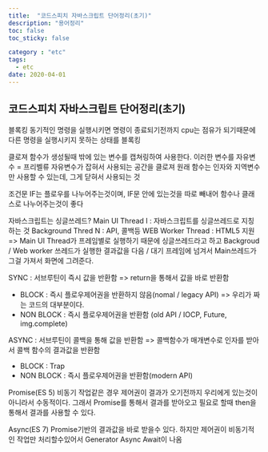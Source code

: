 ```yaml
---
title:  "코드스피치 자바스크립트 단어정리(초기)"
description: "용어정리"
toc: false
toc_sticky: false

category : "etc"
tags:
  - etc
date: 2020-04-01
---
```

## 코드스피치 자바스크립트 단어정리(초기)

블록킹
동기적인 명령을 실행시키면 명령이 종료되기전까지 cpu는 점유가 되기때문에 다른 명령을 실행시키지 못하는 상태를 블록킹

클로져
함수가 생성될때 밖에 있는 변수를 캡쳐링하여 사용한다. 이러한 변수를 자유변수 = 프리벨류 자유변수가 잡혀서 사용되는 공간을 클로져 
원래 함수는 인자와 지역변수만 사용할 수 있는데, 그게 닫혀서 사용되는 것

조건문
IF는 플로우를 나누어주는것이며, IF문 안에 있는것을 따로 빼내어 함수나 클래스로 나누어주는것이 좋다


자바스크립트는 싱글쓰레드?
Main UI Thread I : 자바스크립트를 싱글쓰레드로 지칭하는 것
Background Thred N : API, 콜백등
WEB Worker Thread : HTML5 지원
=> Main UI Thread가 프레임별로 실행하기 때문에 싱글쓰레드라고 하고 Backgroud / Web worker 쓰레드가 실행한 결과값을 다음 / 대기 프레임에 넘겨서 Main쓰레드가 그걸 가져서 화면에 그려준다. 

SYNC : 서브루틴이 즉시 값을 반환함  => return을 통해서 값을 바로 반환함
- BLOCK : 즉시 플로우제어권을 반환하지 않음(nomal / legacy API) => 우리가 짜는 코드의 대부분이다.
- NON BLOCK : 즉시 플로우제어권을 반환함 (old API / IOCP, Future, img.complete)

ASYNC : 서브루틴이 콜백을 통해 값을 반환함 => 콜백함수가 매개변수로 인자를 받아서 콜백 함수의 결과값을 반환함
- BLOCK : Trap
- NON BLOCK : 즉시 플로우제어권을 반환함(modern API)

Promise(ES 5)
비동기 작업같은 경우 제어권이 결과가 오기전까지 우리에게 있는것이 아니라서 수동적이다. 그래서 Promise를 통해서 결과를 받아오고
필요로 할때 then을 통해서 결과를 사용할 수 있다.

Async(ES 7)
Promise기반의 결과값을 바로 받을수 있다. 하지만 제어권이 비동기적인 작업만 처리할수있어서 Generator Async Await이 나옴
